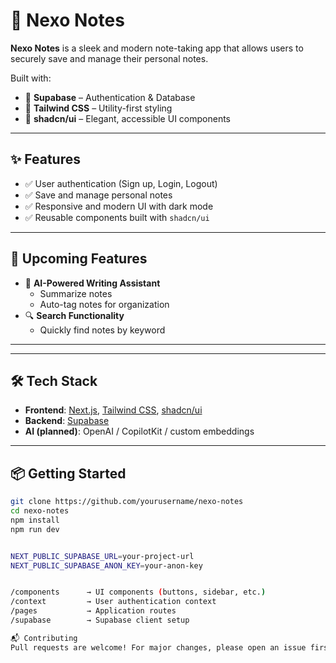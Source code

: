 # 📓 Nexo Notes

**Nexo Notes** is a sleek and modern note-taking app that allows users to securely save and manage their personal notes.

Built with:

- 🧠 **Supabase** – Authentication & Database
- 🎨 **Tailwind CSS** – Utility-first styling
- 🧩 **shadcn/ui** – Elegant, accessible UI components

---

## ✨ Features

- ✅ User authentication (Sign up, Login, Logout)
- ✅ Save and manage personal notes
- ✅ Responsive and modern UI with dark mode
- ✅ Reusable components built with `shadcn/ui`

---

## 🔮 Upcoming Features

- 🤖 **AI-Powered Writing Assistant**
  - Summarize notes
  - Auto-tag notes for organization
- 🔍 **Search Functionality**
  - Quickly find notes by keyword


---
---

## 🛠️ Tech Stack

- **Frontend**: [Next.js](https://nextjs.org/), [Tailwind CSS](https://tailwindcss.com/), [shadcn/ui](https://ui.shadcn.com/)
- **Backend**: [Supabase](https://supabase.com/)
- **AI (planned)**: OpenAI / CopilotKit / custom embeddings

---

## 📦 Getting Started

```bash
git clone https://github.com/yourusername/nexo-notes
cd nexo-notes
npm install
npm run dev


NEXT_PUBLIC_SUPABASE_URL=your-project-url
NEXT_PUBLIC_SUPABASE_ANON_KEY=your-anon-key


/components      → UI components (buttons, sidebar, etc.)
/context         → User authentication context
/pages           → Application routes
/supabase        → Supabase client setup

📬 Contributing
Pull requests are welcome! For major changes, please open an issue first to discuss what you would like to change.
